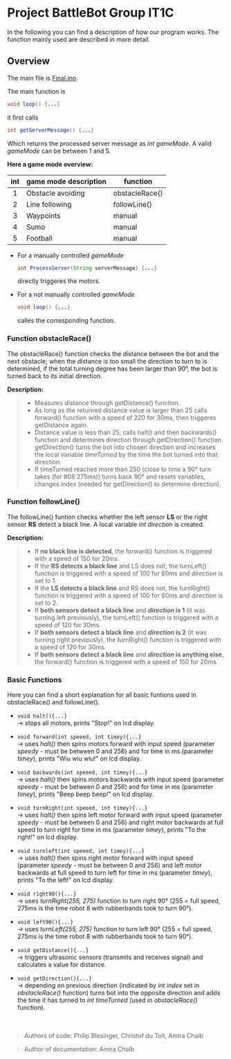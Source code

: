 # Project BattleBot Group IT1C

In the following you can find a description of how our program works. The function mainly used are described in more detail.

## Overview

The main file is [Final.ino](/BasicFunctions/Final/Final.ino).

The main function is 
  ```java
  void loop() {...}
  ```
it first calls
  ```java
  int getServerMessage() {...}
  ```
Which returns the processed server message as *int gameMode*. A valid *gameMode* can be between 1 and 5.

**Here a game mode overview:**

| int   | game mode description     | function          | 
| :---: | ------------------------- | ----------------- |
| 1     | Obstacle avoiding         | obstacleRace()    |
| 2     | Line following            | followLine()      |
| 3     | Waypoints                 | manual            |
| 4     | Sumo                      | manual            |
| 5     | Football                  | manual            |

- For a manually controlled *gameMode*
    ```java
    int ProcessServer(String serverMessage) {...}
    ```
  directly triggeres the motors.

- For a not manually controlled *gameMode*
    ```java
    void loop() {...}
    ```
  calles the corresponding function.


### Function obstacleRace()

The obstacleRace() function checks the distance between the bot and the next obstacle; when the distance is too small the direction to turn to is determined, if the total turning degree has been larger than 90°, the bot is turned back to its initial direction.

**Description:**
  > - Measures distance through getDistance() function.
  > - As long as the returned distance value is larger than 25 calls forward() function with a speed of 220 for 30ms, then               triggeres getDistance again.
  > - Distance value is less than 25, calls halt() and then backwards() function and determines direction through getDirection()         function. getDirection() turns the bot into chosen direction and increases the local variable *timeTurned* by the time the         bot turned into that direction.
  > - If timeTurned reaches more than 250 (close to time a 90° turn takes (for #08 275ms)) turns back 90° and resets variables,         changes index (needed for getDirection() to determine direction).


### Function followLine()

The followLine() funtion checks whether the left sensor **LS** or the right sensor **RS** detect a black line.
A local variable *int direction* is created.

**Description:**
  > - If **no black line is detected**, the forward() function is triggered with a speed of 150 for 20ms.
  > - If the **RS detects a black line** and LS does not, the turnLeft() function is triggered with a speed of 100 for 60ms and         *direction* is set to 1.
  > - If the **LS detects a black line** and RS does not, the turnRight() function is triggered with a speed of 100 for 60ms and         *direction* is set to 2.
  > - If **both sensors detect a black line** and ***direction* is 1** (it was turning left previously), the turnLeft() function         is triggered with a speed of 120 for 30ms.
  > - If **both sensors detect a black line** and ***direction* is 2** (it was turning right previously), the turnRight() function       is triggered with a speed of 120 for 30ms.
  > - If **both sensors detect a black line** and ***direction* is anything else**, the forward() function is
      triggered with a speed of 150 for 20ms.


### Basic Functions

Here you can find a short explanation for all basic funtions used in obstacleRace() and followLine(). 

  -  ```void halt(){...} ```  
        -> stops all motors, prints "Stop!" on lcd display.
  
  - ```void forward(int speeed, int timey){...} ```  
        -> uses *halt()* then spins motors forward with input speed (parameter *speedy* - must be between 0 and 256) and for time            in ms (parameter *timey*), prints "Wiu wiu wiu!" on lcd display.
  
  
  - ```void backwards(int speeed, int timey){...} ```  
      -> uses *halt()* then spins motors backwards with input speed (parameter *speedy* - must be between 0 and 256) and for time          in ms (parameter *timey*), prints "Beep beep beep!" on lcd display.
  
  
  - ```void turnRight(int speeed, int timey){...} ```  
      -> uses *halt()* then spins left motor forward with input speed (parameter *speedy* - must be between 0 and 256) and right            motor backwards at full speed to turn right for time in ms (parameter *timey*), prints "To the right!" on lcd display.
  
  
  - ```void turnleft(int speeed, int timey){...} ```  
      -> uses *halt()* then spins right motor forward with input speed (parameter *speedy* - must be between 0 and 256) and left            motor backwards at full speed to turn left for time in ms (parameter *timey*), prints "To the left!" on lcd display.
  
  
  - ```void right90(){...} ```  
      -> uses *turnRight(255, 275)* function to turn right 90° (255 = full speed, 275ms is the time robot 8 with rubberbands took          to turn 90°).
  
  - ```void left90(){...} ```  
      -> uses *turnLeft(255, 275)* function to turn left 90° (255 = full speed, 275ms is the time robot 8 with rubberbands took to          turn 90°).
  
  - ```void getDistance(){...} ```  
      -> triggers ultrasonic sensors (transmits and receives signal) and calculates a value for distance.
  
  - ```void getDirection(){...} ```  
      -> depending on previous direction (indicated by *int index* set in *obstacleRace()* function) turns bot into the opposite           direction and adds the time it has turned to *int timeTurned* (used in *obstacleRace()* function).
      <br>
      <br>
      <br>
> Authors of code: Philip Blesinger, Christof du Toit, Amira Chaib

> Author of documentation: Amira Chaib
